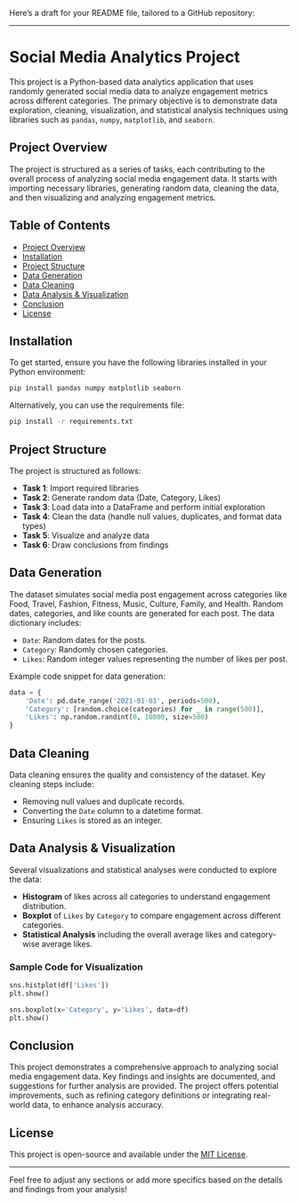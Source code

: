 Here’s a draft for your README file, tailored to a GitHub repository:

---

# Social Media Analytics Project

This project is a Python-based data analytics application that uses randomly generated social media data to analyze engagement metrics across different categories. The primary objective is to demonstrate data exploration, cleaning, visualization, and statistical analysis techniques using libraries such as `pandas`, `numpy`, `matplotlib`, and `seaborn`. 

## Project Overview

The project is structured as a series of tasks, each contributing to the overall process of analyzing social media engagement data. It starts with importing necessary libraries, generating random data, cleaning the data, and then visualizing and analyzing engagement metrics. 

## Table of Contents

- [Project Overview](#project-overview)
- [Installation](#installation)
- [Project Structure](#project-structure)
- [Data Generation](#data-generation)
- [Data Cleaning](#data-cleaning)
- [Data Analysis & Visualization](#data-analysis--visualization)
- [Conclusion](#conclusion)
- [License](#license)

## Installation

To get started, ensure you have the following libraries installed in your Python environment:

```bash
pip install pandas numpy matplotlib seaborn
```

Alternatively, you can use the requirements file:

```bash
pip install -r requirements.txt
```

## Project Structure

The project is structured as follows:

- **Task 1**: Import required libraries
- **Task 2**: Generate random data (Date, Category, Likes)
- **Task 3**: Load data into a DataFrame and perform initial exploration
- **Task 4**: Clean the data (handle null values, duplicates, and format data types)
- **Task 5**: Visualize and analyze data
- **Task 6**: Draw conclusions from findings

## Data Generation

The dataset simulates social media post engagement across categories like Food, Travel, Fashion, Fitness, Music, Culture, Family, and Health. Random dates, categories, and like counts are generated for each post. The data dictionary includes:
- `Date`: Random dates for the posts.
- `Category`: Randomly chosen categories.
- `Likes`: Random integer values representing the number of likes per post.

Example code snippet for data generation:
```python
data = {
    'Date': pd.date_range('2021-01-01', periods=500),
    'Category': [random.choice(categories) for _ in range(500)],
    'Likes': np.random.randint(0, 10000, size=500)
}
```

## Data Cleaning

Data cleaning ensures the quality and consistency of the dataset. Key cleaning steps include:
- Removing null values and duplicate records.
- Converting the `Date` column to a datetime format.
- Ensuring `Likes` is stored as an integer.

## Data Analysis & Visualization

Several visualizations and statistical analyses were conducted to explore the data:
- **Histogram** of likes across all categories to understand engagement distribution.
- **Boxplot** of `Likes` by `Category` to compare engagement across different categories.
- **Statistical Analysis** including the overall average likes and category-wise average likes.

### Sample Code for Visualization

```python
sns.histplot(df['Likes'])
plt.show()

sns.boxplot(x='Category', y='Likes', data=df)
plt.show()
```

## Conclusion

This project demonstrates a comprehensive approach to analyzing social media engagement data. Key findings and insights are documented, and suggestions for further analysis are provided. The project offers potential improvements, such as refining category definitions or integrating real-world data, to enhance analysis accuracy.

## License

This project is open-source and available under the [MIT License](LICENSE).

---

Feel free to adjust any sections or add more specifics based on the details and findings from your analysis!
